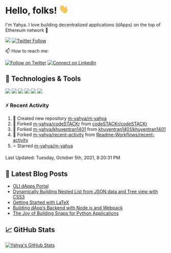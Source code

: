 # Hello, folks! <img src="img/wave.gif" width="30px">

I'm Yahya. I love building decentralized applications (dApps) on the top of Ethereum network :raised_hands:

![](https://komarev.com/ghpvc/?username=m-yahya&label=PROFILE+VIEWS&style=flat-square) [![Twitter Follow](https://img.shields.io/twitter/follow/yahya_gis?color=1DA1F2&logo=twitter&style=for-the-badge)](https://twitter.com/intent/follow?original_referer=https%3A%2F%2Fgithub.com%2Fyahya_gis&screen_name=yahya_gis)


📫 How to reach me:

[![Follow on Twitter](https://img.shields.io/badge/--twitter?label=Twitter&logo=Twitter&style=social)](https://twitter.com/intent/user?screen_name=yahya_gis) [![Connect on LinkedIn](https://img.shields.io/badge/--linkedin?label=LinkedIn&logo=LinkedIn&style=social)](https://www.linkedin.com/in/m-yahya)


<!--
**m-yahya/m-yahya** is a ✨ _special_ ✨ repository because its `README.md` (this file) appears on your GitHub profile.

Here are some ideas to get you started:

- 🔭 I’m currently working on ...
- 🌱 I’m currently learning ...
- 👯 I’m looking to collaborate on ...
- 🤔 I’m looking for help with ...
- 💬 Ask me about ...
- 📫 How to reach me: ...
- 😄 Pronouns: ...
- ⚡ Fun fact: ...
-->

## 🔧 Technologies & Tools

![](https://img.shields.io/badge/OS-Linux-informational?style=flat&logo=linux&logoColor=white&color=2bbc8a)
![](https://img.shields.io/badge/Editor-IntelliJ_IDEA-informational?style=flat&logo=intellij-idea&logoColor=white&color=2bbc8a)
![](https://img.shields.io/badge/Code-Python-informational?style=flat&logo=python&logoColor=white&color=2bbc8a)
![](https://img.shields.io/badge/Code-JavaScript-informational?style=flat&logo=javascript&logoColor=white&color=2bbc8a)
![](https://img.shields.io/badge/Code-Vue-informational?style=flat&logo=vue.js&logoColor=white&color=2bbc8a)
![](https://img.shields.io/badge/Shell-Bash-informational?style=flat&logo=gnu-bash&logoColor=white&color=2bbc8a)


### :zap: Recent Activity

<!--RECENT_ACTIVITY:start-->
1. 📔 Created new repository [m-yahya/m-yahya](https://github.com/m-yahya/m-yahya)
2. 🔱 Forked [m-yahya/codeSTACKr](https://github.com/m-yahya/codeSTACKr) from [codeSTACKr/codeSTACKr](https://github.com/codeSTACKr/codeSTACKr)
3. 🔱 Forked [m-yahya/khuyentran1401](https://github.com/m-yahya/khuyentran1401) from [khuyentran1401/khuyentran1401](https://github.com/khuyentran1401/khuyentran1401)
4. 🔱 Forked [m-yahya/recent-activity](https://github.com/m-yahya/recent-activity) from [Readme-Workflows/recent-activity](https://github.com/Readme-Workflows/recent-activity)
5. ⭐ Starred [m-yahya/m-yahya](https://github.com/m-yahya/m-yahya)
<!--RECENT_ACTIVITY:end-->

<!--RECENT_ACTIVITY:last_update-->
Last Updated: Tuesday, October 5th, 2021, 8:20:31 PM
<!--RECENT_ACTIVITY:last_update_end-->


## 📕 Latest Blog Posts

<!-- BLOG-POST-LIST:START -->
- [OLI dApps Portal](https://medium.com/oli-systems/oli-dapps-portal-5bff38dc127b?source=rss-2e0293066814------2)
- [Dynamically Building Nested List from JSON data and Tree view with CSS3](https://medium.com/oli-systems/dynamically-building-nested-list-from-json-data-and-tree-view-with-css3-2ee75b471744?source=rss-2e0293066814------2)
- [Getting Started with LaTeX](https://levelup.gitconnected.com/getting-started-with-latex-d818c90585f?source=rss-2e0293066814------2)
- [Building dApp’s Backend with Node.js and Webpack](https://medium.com/oli-systems/building-dapps-backend-with-node-js-and-webpack-311cda224da5?source=rss-2e0293066814------2)
- [The Joy of Building Snaps for Python Applications](https://medium.com/oli-systems/the-joy-of-building-snaps-for-python-applications-4fa35c36b1a3?source=rss-2e0293066814------2)
<!-- BLOG-POST-LIST:END -->


## &#x1f4c8; GitHub Stats

<a href="https://github.com/m-yahya/m-yahya">
  <img align="center" src="https://github-readme-stats.vercel.app/api?username=m-yahya&show_icons=true&line_height=27&count_private=true&title_color=ffffff&text_color=c9cacc&icon_color=2bbc8a&bg_color=1d1f21" alt="Yahya's GitHub Stats" />
</a>
